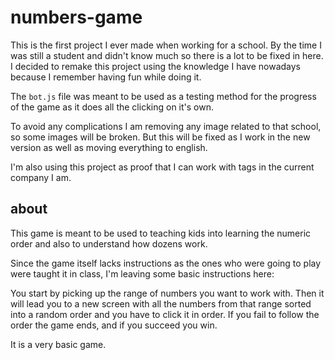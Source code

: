 # numbers-game
This is the first project I ever made when working for a school. By the time I was still a student and didn't know much so there is a lot to be fixed in here. I decided to remake this project using the knowledge I have nowadays because I remember having fun while doing it.

The `bot.js` file was meant to be used as a testing method for the progress of the game as it does all the clicking on it's own.

To avoid any complications I am removing any image related to that school, so some images will be broken. But this will be fixed as I work in the new version as well as moving everything to english.

I'm also using this project as proof that I can work with tags in the current company I am.

## about
This game is meant to be used to teaching kids into learning the numeric order and also to understand how dozens work. 

Since the game itself lacks instructions as the ones who were going to play were taught it in class, I'm leaving some basic instructions here:

You start by picking up the range of numbers you want to work with. Then it will lead you to a new screen with all the numbers from that range sorted into a random order and you have to click it in order. If you fail to follow the order the game ends, and if you succeed you win.

It is a very basic game.